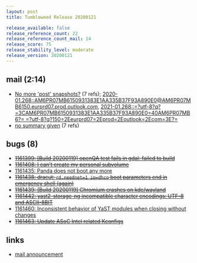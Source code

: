 ```yaml
---
layout: post
title: Tumbleweed Release 20200121

release_available: false
release_reference_count: 22
release_reference_count_mail: 14
release_score: 75
release_stability_level: moderate
release_version: 20200121
---
```


## mail (2:14)

- [No more 'post' snapshots?](https://lists.opensuse.org/opensuse-factory/2020-01/msg00265.html) (7 refs); [2020-01.268::<AM6PR07MB6150931383E1AA335B37F93A890E0@AM6PR07MB6150.eurprd07.prod.outlook.com>](https://lists.opensuse.org/opensuse-factory/2020-01/msg00268.html), [2021-01.268::=?utf-8?q?=3CAM6PR07MB6150931383E1AA335B37F93A890E0=40AM6PR07MB6?=
 =?utf-8?q?150=2Eeurprd07=2Eprod=2Eoutlook=2Ecom=3E?=](https://lists.opensuse.org/archives/list/factory@lists.opensuse.org/thread/3BLD25R37CAPL4GBVP4UODYTV2QJULTT)
- [no summary given](https://lists.opensuse.org/archives/list/factory@lists.opensuse.org/thread/M4X4LFAZEAOQMGFDT4FM3KE7OGLUM6QF) (7 refs)

## bugs (8)

<!--more-->

- ~~[1161399: \[Build 20200119\] openQA test fails in gdal: failed to build](https://bugzilla.opensuse.org/show_bug.cgi?id=1161399)~~
- ~~[1161408: I can't create my personal subvolume](https://bugzilla.opensuse.org/show_bug.cgi?id=1161408)~~
- [1161435: Panda does not boot any more](https://bugzilla.opensuse.org/show_bug.cgi?id=1161435)
- ~~[1161438: dracut: `rd.neednet=1 ip=dhcp` boot parameters end in emergency shell (again)](https://bugzilla.opensuse.org/show_bug.cgi?id=1161438)~~
- ~~[1161439: \[Build 20200119\] Chromium crashes on kde/wayland](https://bugzilla.opensuse.org/show_bug.cgi?id=1161439)~~
- ~~[1161442: yast2-storage-ng incompatible character encodings: UTF-8 and ASCII-8BIT](https://bugzilla.opensuse.org/show_bug.cgi?id=1161442)~~
- [1161460: Inconsistent behavior of YaST modules when closing without changes](https://bugzilla.opensuse.org/show_bug.cgi?id=1161460)
- ~~[1161463: Update ASoC Intel related Kconfigs](https://bugzilla.opensuse.org/show_bug.cgi?id=1161463)~~



## links

- [mail announcement](https://lists.opensuse.org/archives/list/factory@lists.opensuse.org/thread/M4X4LFAZEAOQMGFDT4FM3KE7OGLUM6QF)
